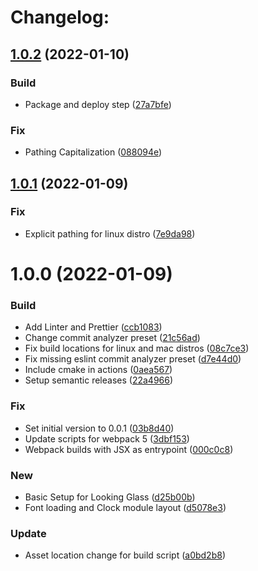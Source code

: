 # Changelog:

## [1.0.2](https://github.com/dylanbox/looking-glass/compare/v1.0.1...v1.0.2) (2022-01-10)


### Build

* Package and deploy step ([27a7bfe](https://github.com/dylanbox/looking-glass/commit/27a7bfe3732c7e90af538c0e382e76b7529ee75c))

### Fix

* Pathing Capitalization ([088094e](https://github.com/dylanbox/looking-glass/commit/088094e2e3b09900c499c875ae542216cb70e404))

## [1.0.1](https://github.com/dylanbox/looking-glass/compare/v1.0.0...v1.0.1) (2022-01-09)


### Fix

* Explicit pathing for linux distro ([7e9da98](https://github.com/dylanbox/looking-glass/commit/7e9da98a46a5a6890928aa4835dde8b8038fdf77))

# 1.0.0 (2022-01-09)


### Build

* Add Linter and Prettier ([ccb1083](https://github.com/dylanbox/looking-glass/commit/ccb10830f80823cad25a8f3905d5cb4db4761cc6))
* Change commit analyzer preset ([21c56ad](https://github.com/dylanbox/looking-glass/commit/21c56ad01138318d84edbaa1d2ad33a501a1c996))
* Fix build locations for linux and mac distros ([08c7ce3](https://github.com/dylanbox/looking-glass/commit/08c7ce3ee98303acd61c65fc8284501bc02d4bf2))
* Fix missing eslint commit analyzer preset ([d7e44d0](https://github.com/dylanbox/looking-glass/commit/d7e44d004e4aa1c07c2c68f7b0d87d497a233685))
* Include cmake in actions ([0aea567](https://github.com/dylanbox/looking-glass/commit/0aea567256ac13f6f21a07a4ef2933e324308a6f))
* Setup semantic releases ([22a4966](https://github.com/dylanbox/looking-glass/commit/22a4966f3026858bb08e986ccae213fb360d9420))

### Fix

* Set initial version to 0.0.1 ([03b8d40](https://github.com/dylanbox/looking-glass/commit/03b8d406b2c58078033d32d3555fd704289ad8f9))
* Update scripts for webpack 5 ([3dbf153](https://github.com/dylanbox/looking-glass/commit/3dbf1532fe056b893adb799d0726efda0d49b60c))
* Webpack builds with JSX as entrypoint ([000c0c8](https://github.com/dylanbox/looking-glass/commit/000c0c85dbd9638945477d22f9098333847bec3c))

### New

* Basic Setup for Looking Glass ([d25b00b](https://github.com/dylanbox/looking-glass/commit/d25b00bbf88d03eddb075b75c55a2a356c007aa0))
* Font loading and Clock module layout ([d5078e3](https://github.com/dylanbox/looking-glass/commit/d5078e345f967e743ac1cd68df284cc770d314dd))

### Update

* Asset location change for build script ([a0bd2b8](https://github.com/dylanbox/looking-glass/commit/a0bd2b891ddbd3ea3b34b5cc3e3cac786329d121))
